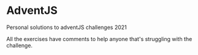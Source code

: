 # AdventJS
Personal solutions to adventJS challenges 2021

All the exercises have comments to help anyone that's struggling with the challenge.
